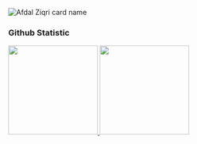 ![Afdal Ziqri card name](https://cardivo.vercel.app/api?name=Muh%20Afdal%20Zqri%20Ramadhan&description=Hi,%20i%27m%20a%20enthusiast%20programmer%20and%20i%27m%2020%20y.o.%20Nice%20to%20meet%20you%20%F0%9F%91%8B&image=https://tyrant04.github.io/assets/img/testimonial-2.jpg?v=4&backgroundColor=%23ecf0f1&instagram=_afdlziqriii&linkedin=I%20Afdal%20Ziqri&github=Afdalgan&pattern=topography&colorPattern=%23eaeaea)


 
### Github Statistic
<p align="left">
<a href="https://github.com/Afdalgan">
  <img height="180em" src="https://github-readme-stats-eight-theta.vercel.app/api?username=Afdally&show_icons=true&theme=algolia&include_all_commits=true&count_private=true"/>
  <img height="180em" src="https://github-readme-stats-eight-theta.vercel.app/api/top-langs/?username=Afdally&layout=compact&layout=compact&theme=algolia"/>
</a>
</p>

<!--
**Afdalgan/Afdalgan** is a ✨ _special_ ✨ repository because its `README.md` (this file) appears on your GitHub profile.

Here are some ideas to get you started:

- 🔭 I’m currently working on ...
- 🌱 I’m currently learning ...
- 👯 I’m looking to collaborate on ...
- 🤔 I’m looking for help with ...
- 💬 Ask me about ...
- 📫 How to reach me: ...
- 😄 Pronouns: ...
- ⚡ Fun fact: ...
-->
